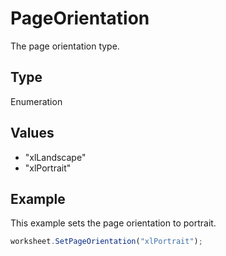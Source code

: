 # PageOrientation

The page orientation type.

## Type

Enumeration

## Values

- "xlLandscape"
- "xlPortrait"


## Example

This example sets the page orientation to portrait.

```javascript
worksheet.SetPageOrientation("xlPortrait");
```

